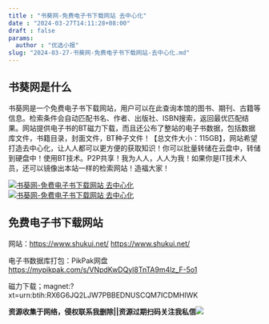 ```yaml
---
title : "书葵网-免费电子书下载网站 去中心化"
date : "2024-03-27T14:11:28+08:00"
draft : false
params:
  author : "优选小报"
slug: "2024-03-27-书葵网-免费电子书下载网站-去中心化.md"
---
```


## 书葵网是什么

书葵网是一个免费电子书下载网站，用户可以在此查询本馆的图书、期刊、古籍等信息。检索条件会自动匹配书名、作者、出版社、ISBN搜索，返回最优匹配结果。网站提供电子书的BT磁力下载，而且还公布了整站的电子书数据，包括数据库文件，书籍目录，封面文件，BT种子文件！【总文件大小：115GB】，网站希望打造去中心化，让人人都可以更方便的获取知识！你可以批量转储在云盘中，转储到硬盘中！使用BT技术。P2P共享！我为人人，人人为我！如果你是IT技术人员，还可以镜像出本站一样的检索网站！造福大家！

[![书葵网-免费电子书下载网站
去中心化](//img7-1.zhekoulieshou.com/mmbiz_jpg/iaHBVewvSIbAh08WfIsYfZJWcU4puibpsIBqVGZHic9e5ZwQDX0UOUTkXUNdBwuNThBiaOH25Wgou7RZWJ4XIN0Rtg/0)](//img7-1.zhekoulieshou.com/mmbiz_jpg/iaHBVewvSIbAh08WfIsYfZJWcU4puibpsIBqVGZHic9e5ZwQDX0UOUTkXUNdBwuNThBiaOH25Wgou7RZWJ4XIN0Rtg/0)
[![书葵网-免费电子书下载网站
去中心化](//img7-1.zhekoulieshou.com/mmbiz_jpg/iaHBVewvSIbAh08WfIsYfZJWcU4puibpsIBFdq0CrwU5XND3BcO0vN5h8HkHZmlVgFgtTxd2ZFP5icKokXEL5EQxQ/0)](//img7-1.zhekoulieshou.com/mmbiz_jpg/iaHBVewvSIbAh08WfIsYfZJWcU4puibpsIBFdq0CrwU5XND3BcO0vN5h8HkHZmlVgFgtTxd2ZFP5icKokXEL5EQxQ/0)

## 免费电子书下载网站

网站：https://www.shukui.net/ https://www.shukui.net/

电子书数据库打包：PikPak网盘 https://mypikpak.com/s/VNpdKwDQyl8TnTA9m4lz_F-5o1

磁力下载；magnet:?xt=urn:btih:RX6G6JQ2LJW7PBBEDNUSCQM7ICDMHIWK

**资源收集于网络，侵权联系我删除||资源过期扫码关注我私信**![](//img7-1.zhekoulieshou.com/mmbiz_jpg/iaHBVewvSIbAjcr9g6TlCXSfiaDqkbzuEzp207hVzPqT4YGQOAazQ1KNHCeACbia5Lzq4Ckwibe48iar1q7lgVP1o3w/640?wx_fmt=jpeg&from=appmsg)


